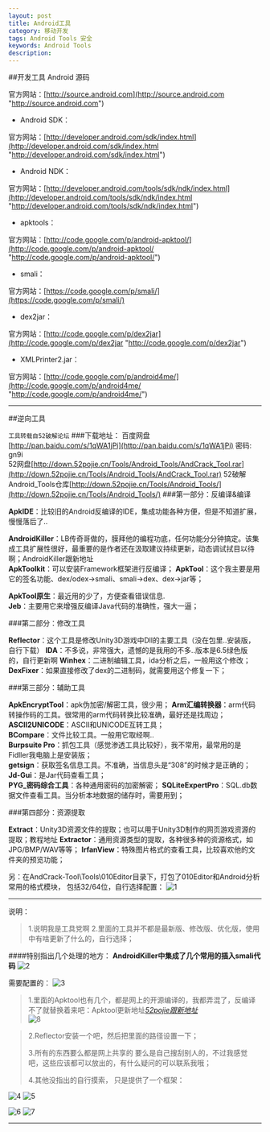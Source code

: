 ```yaml
---
layout: post  
title: Android工具
category: 移动开发  
tags: Android Tools	安全 
keywords: Android Tools	
description:   
---
```

##开发工具
Android 源码

官方网站：[http://source.android.com](http://source.android.com "http://source.android.com")

- Android SDK：

官方网站：[http://developer.android.com/sdk/index.html](http://developer.android.com/sdk/index.html "http://developer.android.com/sdk/index.html")

- Android NDK：

官方网站：[http://developer.android.com/tools/sdk/ndk/index.html](http://developer.android.com/tools/sdk/ndk/index.html "http://developer.android.com/tools/sdk/ndk/index.html")

- apktools：

官方网站：[http://code.google.com/p/android-apktool/](http://code.google.com/p/android-apktool/ "http://code.google.com/p/android-apktool/")

- smali：

官方网站：[https://code.google.com/p/smali/](https://code.google.com/p/smali/)

- dex2jar：

官方网站：[http://code.google.com/p/dex2jar](http://code.google.com/p/dex2jar "http://code.google.com/p/dex2jar")

- XMLPrinter2.jar：

官方网站：[http://code.google.com/p/android4me/](http://code.google.com/p/android4me/ "http://code.google.com/p/android4me/")

----------

##逆向工具

`工具转载自52破解论坛`
###下载地址：
百度网盘[http://pan.baidu.com/s/1qWA1jPi](http://pan.baidu.com/s/1qWA1jPi) 密码: gn9i		
52网盘[http://down.52pojie.cn/Tools/Android_Tools/AndCrack_Tool.rar](http://down.52pojie.cn/Tools/Android_Tools/AndCrack_Tool.rar)
52破解Android_Tools仓库[http://down.52pojie.cn/Tools/Android_Tools/](http://down.52pojie.cn/Tools/Android_Tools/)
###第一部分：反编译&编译
  

**ApkIDE**：比较旧的Android反编译的IDE，集成功能各种方便，但是不知道扩展，慢慢落后了..

**AndroidKiller**：LB传奇哥做的，膜拜他的编程功底，任何功能分分钟搞定。该集成工具扩展性很好，最重要的是作者还在汲取建议持续更新，动态调试拭目以待啊；AndroidKiller跟新地址	
**ApkToolkit**：可以安装Framework框架进行反编译；
**ApkTool**：这个我主要是用它的签名功能、dex/odex->smali、smali->dex、dex->jar等；	

**ApkTool原生**：最近用的少了，方便查看错误信息.	
**Jeb**：主要用它来增强反编译Java代码的准确性，强大一逼；

###第二部分：修改工具
  

**Reflector**：这个工具是修改Unity3D游戏中Dll的主要工具（没在包里..安装版，自行下载）
**IDA**：不多说，非常强大，遗憾的是我用的不多..版本是6.5绿色版的，自行更新啊
**Winhex**：二进制编辑工具，ida分析之后，一般用这个修改；
**DexFixer**：如果直接修改了dex的二进制码，就需要用这个修复一下；

###第三部分：辅助工具
  

**ApkEncryptTool**：apk伪加密/解密工具，很少用；	
**Arm汇编转换器**：arm代码转操作码的工具。很常用的arm代码转换比较准确，最好还是找周边；	
**ASCII2UNICODE**：ASCII和UNICODE互转工具；	
**BCompare**：文件比较工具。一般用它取经啊..	
**Burpsuite Pro**：抓包工具（感觉渗透工具比较好），我不常用，最常用的是Fidller我电脑上是安装版；	
**getsign**：获取签名信息工具。不准确，当信息头是“308”的时候才是正确的；	
**Jd-Gui**：是Jar代码查看工具；	
**PYG_密码综合工具**：各种通用密码的加密解密；
**SQLiteExpertPro**：SQL.db数据文件查看工具。当分析本地数据的储存时，需要用到；

###第四部分：资源提取
  

**Extract**：Unity3D资源文件的提取；也可以用于Unity3D制作的网页游戏资源的提取；教程地址
**Extractor**：通用资源类型的提取，各种很多种的资源格式，如JPG/BMP/WAV等等；
**IrfanView**：特殊图片格式的查看工具，比较喜欢他的文件夹的预览功能；

另：在AndCrack-Tool\Tools\010Editor目录下，打包了010Editor和Android分析常用的格式模块，
       包括32/64位，自行选择配置：
  ![1](http://attach.52pojie.cn/forum/201504/02/125511cp78w1llz7v778zf.png)

---
说明：
>1.说明我是工具党啊
>2.里面的工具并不都是最新版、修改版、优化版，使用中有啥更新了什么的，自行选择；

####特别指出几个处理的地方：
**AndroidKiller中集成了几个常用的插入smali代码**
  ![2](http://attach.52pojie.cn/forum/201504/02/130636u7dr7pbpt2injmx8.png)

需要配置的：
![3](http://attach.52pojie.cn/forum/201504/02/130808cl2b71l2wb9svgvb.png)  

>1.里面的Apktool也有几个，都是网上的开源编译的，我都弄混了，反编译不了就替换着来吧：Apktool更新地址[*52pojie跟新地址*](http://down.52pojie.cn/Tools/Android_Tools/)  
>![8](http://attach.52pojie.cn/forum/201504/02/130930v30nc2n1h6v6ecde.png)

>2.Reflector安装一个吧，然后把里面的路径设置一下；
>
>3.所有的东西要么都是网上共享的 要么是自己搜刮别人的，不过我感觉吧，这些应该都可以放出的，有什么疑问的可以联系我哦；
>
>4.其他没指出的自行摸索， 只是提供了一个框架：
>

![4](http://attach.52pojie.cn/forum/201504/02/131537bdj1q0uq0880kfxf.png)
![5](http://attach.52pojie.cn/forum/201504/02/131538dffr8rdfrffkkch8.png)

![6](http://attach.52pojie.cn/forum/201504/02/131539zh1hk55hd2czhthd.png)
![7](http://attach.52pojie.cn/forum/201504/02/131539zh1hk55hd2czhthd.png) 


---